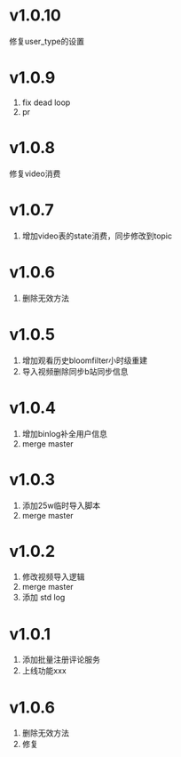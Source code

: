 # v1.0.10
修复user_type的设置

# v1.0.9
1. fix dead  loop
2. pr
# v1.0.8
修复video消费

# v1.0.7
1. 增加video表的state消费，同步修改到topic

# v1.0.6
1. 删除无效方法

# v1.0.5
1. 增加观看历史bloomfilter小时级重建
2. 导入视频删除同步b站同步信息

# v1.0.4
1. 增加binlog补全用户信息
2. merge master

# v1.0.3
1. 添加25w临时导入脚本
2. merge master

# v1.0.2
1. 修改视频导入逻辑
2. merge master
3. 添加 std log

# v1.0.1
1. 添加批量注册评论服务
2. 上线功能xxx

# v1.0.6
1. 删除无效方法
2. 修复
